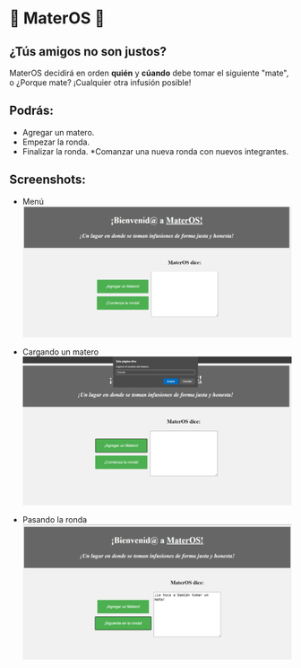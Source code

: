 # 🧉 MaterOS 🧉 
## ¿Tús amigos no son justos?
MaterOS decidirá en orden **quién** y **cúando** debe tomar el siguiente "mate", o ¿Porque mate? ¡Cualquier otra infusión posible!

## Podrás:
* Agregar un matero.
* Empezar la ronda.
* Finalizar la ronda.
*Comanzar una nueva ronda con nuevos integrantes.

## Screenshots:

* Menú
![preview1](https://github.com/damianstetson17/MaterOS/blob/main/img/img/menu_preview.png)

* Cargando un matero
![preview2](https://github.com/damianstetson17/MaterOS/blob/main/img/img/playing1_preview.png)

* Pasando la ronda
![preview3](https://github.com/damianstetson17/MaterOS/blob/main/img/img/playing2_preview.png)
